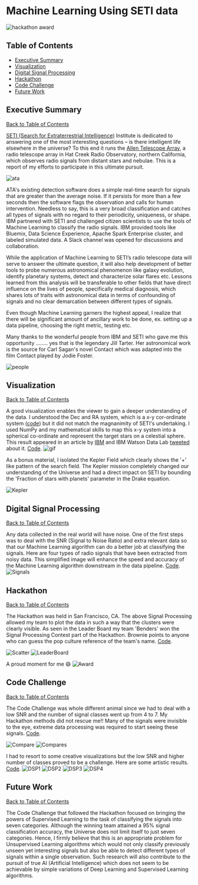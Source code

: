 # Machine Learning Using SETI data

![hackathon award](notebooks/figures/award.jpg?raw=true)

## Table of Contents
  - [Executive Summary](#executive-summary)
  - [Visualization](#visualization)
  - [Digital Signal Processing](#digital-signal-processing)
  - [Hackathon](#hackathon)
  - [Code Challenge](#code-challenge)
  - [Future Work](#future-work)

## Executive Summary
[Back to Table of Contents](#table-of-contents)

[SETI (Search for Extraterrestrial Intelligence)](https://www.seti.org/) Institute is dedicated to answering one of the most interesting questions – is there intelligent life elsewhere in the universe? To this end it runs the [Allen Telescope Array](https://www.seti.org/seti-institute/project/details/fact-sheet), a radio telescope array in Hat Creek Radio Observatory, northern California, which observes radio signals from distant stars and nebulae. This is a report of my efforts to participate in this ultimate pursuit.

![ata](https://upload.wikimedia.org/wikipedia/commons/0/0c/C_G-K_-_DSC_0421.jpg?raw=true)

ATA's existing detection software does a simple real-time search for signals that are greater than the average noise. If it persists for more than a few seconds then the software flags the observation and calls for human intervention. Needless to say, this is a very broad classification and catches all types of signals with no regard to their periodicity, uniqueness, or shape. IBM partnered with SETI and challenged citizen scientists to use the tools of Machine Learning to classify the radio signals. IBM provided tools like Bluemix, Data Science Experience, Apache Spark Enterprise cluster, and labeled simulated data. A Slack channel was opened for discussions and collaboration.

While the application of Machine Learning to SETI’s radio telescope data will serve to answer the ultimate question, it will also help development of better tools to probe numerous astronomical phenomenon like galaxy evolution, identify planetary systems, detect and characterize solar flares etc. Lessons learned from this analysis will be transferable to other fields that have direct influence on the lives of people, specifically medical diagnosis, which shares lots of traits with astronomical data in terms of confounding of signals and no clear demarcation between different types of signals.

Even though Machine Learning garners the highest appeal, I realize that there will be significant amount of ancillary work to be done, ex. setting up a data pipeline, choosing the right metric, testing etc.

Many thanks to the wonderful people from IBM and SETI who gave me this opportunity ........ yes that is the legendary Jill Tarter. Her astronomical work is the source for Carl Sagan's novel Contact which was adapted into the film Contact played by Jodie Foster.

![people](notebooks/figures/people.jpg)

## Visualization
[Back to Table of Contents](#table-of-contents)

A good visualization enables the viewer to gain a deeper understanding of the data. I understood the Dec and RA system, which is a x-y cor-ordinate system ([code](https://github.com/probabilityfilter/ML-SETI-IBM/blob/master/notebooks/CandidateLocation_BySize.ipynb)) but it did not match the magnanimity of SETI's undertaking. I used NumPy and my mathematical skills to map this x-y system into a spherical co-ordinate and represent the target stars on a celestial sphere. This result appeared in an article by [IBM](https://medium.com/ibm-watson-data-lab/citizen-scientist-finds-death-star-in-seti-data-set-40633591b954) and IBM Watson Data Lab [tweeted](https://twitter.com/WatsonDataLab/status/864494962280460288) about it. [Code](https://github.com/probabilityfilter/ML-SETI-IBM/blob/master/notebooks/RA_Dec_to_SphericalSystem.ipynb).
![gif](notebooks/figures/CandidatesInSky_Fast.gif?raw=true)

As a bonus material, I isolated the Kepler Field which clearly shows the '+' like pattern of the search field. The Kepler mission completely changed our understanding of the Universe and had a direct impact on SETI by bounding the 'Fraction of stars with planets' parameter in the Drake equation.

![Kepler](notebooks/figures/KeplerField.JPG?raw=true)

## Digital Signal Processing
[Back to Table of Contents](#table-of-contents) 

Any data collected in the real world will have noise. One of the first steps was to deal with the SNR (Signal to Noise Ratio) and extra relevant data so that our Machine Learning algorithm can do a better job at classifying the signals. Here are four types of radio signals that have been extracted from noisy data. This simplified image will enhance the speed and accuracy of the Machine Learning algorithm downstream in the data pipeline. [Code](https://github.com/probabilityfilter/ML-SETI-IBM/blob/master/notebooks/ArunPrimary_testset_preview_DSP.ipynb).
![Signals](notebooks/figures/BasicData_4types.JPG?raw=true)

## Hackathon
[Back to Table of Contents](#table-of-contents)

The Hackathon was held in San Francisco, CA. The above Signal Processing allowed my team to plot the data in such a way that the clusters were clearly visible. As seen in the Leader Board my team 'Benders' won the Signal Processing Contest part of the Hackathon. Brownie points to anyone who can guess the pop culture reference of the team's name. [Code](https://github.com/probabilityfilter/ML-SETI-IBM/blob/master/notebooks/Arun_nonNN%2BHakcathonBasic.ipynb).

![Scatter](notebooks/figures/BasicData_clusters.JPG?raw=true)
![LeaderBoard](notebooks/figures/LeaderBoard_SignalProcessingContest.jpg?raw=true)

A proud moment for me :smile:
![Award](notebooks/figures/award_win.jpg?raw=true)

## Code Challenge
[Back to Table of Contents](#table-of-contents)

The Code Challenge was whole different animal since we had to deal with a low SNR and the number of signal classes went up from 4 to 7. My Hackathon methods did not rescue me!! Many of the signals were invisible to the eye, extreme data processing was required to start seeing these signals. [Code](https://github.com/probabilityfilter/ML-SETI-IBM/blob/master/notebooks/ArunBasic_DSP_try.ipynb).

![Compare](notebooks/figures/Compare.jpg?raw=true) 
![Compares](notebooks/figures/Compare2.jpg?raw=true) 

I had to resort to some creative visualizations but the low SNR and higher number of classes proved to be a challenge. Here are some artistic results. [Code](https://github.com/probabilityfilter/ML-SETI-IBM/blob/master/notebooks/Arun_nonNN%2BPrimary_testset_preview.ipynb).
![DSP1](notebooks/figures/PSmall_MenMedianRatio.JPG?raw=true)
![DSP2](notebooks/figures/PSmall_pVal.JPG?raw=true)
![DSP3](notebooks/figures/PSmall_pVal_slopeLinearFit.JPG?raw=true)
![DSP4](notebooks/figures/PSmall_StdDevTime.JPG?raw=true) 

## Future Work
[Back to Table of Contents](#table-of-contents)

The Code Challenge that followed the Hackathon focused on bringing the powers of Supervised Learning to the task of classifying the signals into seven categories. Although the winning team attained a 95% signal classification accuracy, the Universe does not limit itself to just seven categories. Hence, I firmly believe that this is an appropriate problem for Unsupervised Learning algorithms which would not only classify previously unseen yet interesting signals but also be able to detect different types of signals within a single observation. Such research will also contribute to the pursuit of true AI (Artificial Intelligence) which does not seem to be achievable by simple variations of Deep Learning and Supervised Learning algorithms. 
